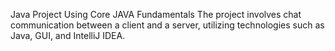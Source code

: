 Java Project Using Core JAVA Fundamentals 
The project involves chat communication between a client and a server, utilizing technologies such as Java, GUI, and IntelliJ IDEA.

